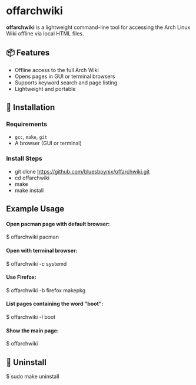 # offarchwiki

**offarchwiki** is a lightweight command-line tool for accessing the Arch Linux Wiki offline via local HTML files.

## 📦 Features

- Offline access to the full Arch Wiki
- Opens pages in GUI or terminal browsers
- Supports keyword search and page listing
- Lightweight and portable

## 🚀 Installation

### Requirements

- `gcc`, `make`, `git`
- A browser (GUI or terminal)

### Install Steps

- git clone https://github.com/bluesboynix/offarchwiki.git
- cd offarchwiki
- make
- make install

## Example Usage
#### Open pacman page with default browser:
$ offarchwiki pacman

#### Open with terminal browser:
$ offarchwiki -c systemd

#### Use Firefox:
$ offarchwiki -b firefox makepkg

#### List pages containing the word "boot":
$ offarchwiki -l boot

#### Show the main page:
$ offarchwiki

## 🔧 Uninstall
$ sudo make uninstall
